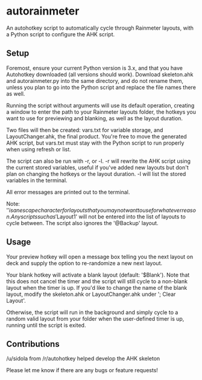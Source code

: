 # autorainmeter

An autohotkey script to automatically cycle through Rainmeter layouts, with a Python script to configure the AHK script.

## Setup

Foremost, ensure your current Python version is 3.x, and that you have Autohotkey downloaded (all versions should work). Download skeleton.ahk and autorainmeter.py into the same directory, and do not rename them, unless you plan to go into the Python script and replace the file names there as well.

Running the script without arguments will use its default operation, creating a window to enter the path to your Rainmeter layouts folder, the hotkeys you want to use for previewing and blanking, as well as the layout duration.

Two files will then be created: vars.txt for variable storage, and LayoutChanger.ahk, the final product. You're free to move the generated AHK script, but vars.txt must stay with the Python script to run properly when using refresh or list.

The script can also be run with -r, or -l. -r will rewrite the AHK script using the current stored variables, useful if you've added new layouts but don't plan on changing the hotkeys or the layout duration. -l will list the stored variables in the terminal.

All error messages are printed out to the terminal.

Note: '$' is an escape character for layouts that you may not want to use for whatever reason. Any scripts such as '$Layout1' will not be entered into the list of layouts to cycle between. The script also ignores the '@Backup' layout.

## Usage

Your preview hotkey will open a message box telling you the next layout on deck and supply the option to re-randomize a new next layout.

Your blank hotkey will activate a blank layout (default: '$Blank'). Note that this does not cancel the timer and the script will still cycle to a non-blank layout when the timer is up. If you'd like to change the name of the blank layout, modify the skeleton.ahk or LayoutChanger.ahk under '; Clear Layout'.

Otherwise, the script will run in the background and simply cycle to a random valid layout from your folder when the user-defined timer is up, running until the script is exited.

## Contributions

/u/sidola from /r/autohotkey helped develop the AHK skeleton

Please let me know if there are any bugs or feature requests!